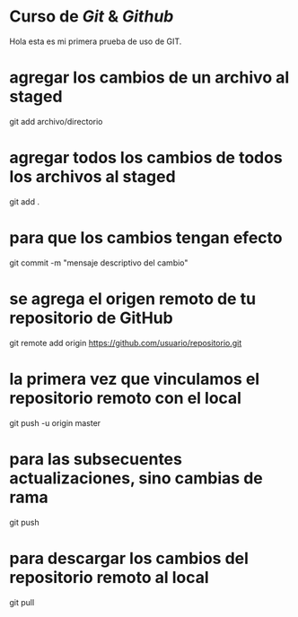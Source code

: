 # Curso de _Git_ & _Github_

Hola esta es mi primera prueba de uso de GIT.

# agregar los cambios de un archivo al staged

git add archivo/directorio

# agregar todos los cambios de todos los archivos al staged

git add .

# para que los cambios tengan efecto

git commit -m "mensaje descriptivo del cambio"

# se agrega el origen remoto de tu repositorio de GitHub

git remote add origin https://github.com/usuario/repositorio.git

# la primera vez que vinculamos el repositorio remoto con el local

git push -u origin master

# para las subsecuentes actualizaciones, sino cambias de rama

git push

# para descargar los cambios del repositorio remoto al local

git pull
